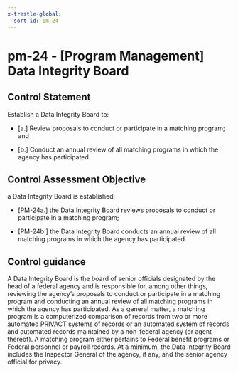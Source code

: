 ```yaml
---
x-trestle-global:
  sort-id: pm-24
---
```


# pm-24 - \[Program Management\] Data Integrity Board

## Control Statement

Establish a Data Integrity Board to:

- \[a.\] Review proposals to conduct or participate in a matching program; and

- \[b.\] Conduct an annual review of all matching programs in which the agency has participated.

## Control Assessment Objective

a Data Integrity Board is established;

- \[PM-24a.\] the Data Integrity Board reviews proposals to conduct or participate in a matching program;

- \[PM-24b.\] the Data Integrity Board conducts an annual review of all matching programs in which the agency has participated.

## Control guidance

A Data Integrity Board is the board of senior officials designated by the head of a federal agency and is responsible for, among other things, reviewing the agency’s proposals to conduct or participate in a matching program and conducting an annual review of all matching programs in which the agency has participated. As a general matter, a matching program is a computerized comparison of records from two or more automated [PRIVACT](#18e71fec-c6fd-475a-925a-5d8495cf8455) systems of records or an automated system of records and automated records maintained by a non-federal agency (or agent thereof). A matching program either pertains to Federal benefit programs or Federal personnel or payroll records. At a minimum, the Data Integrity Board includes the Inspector General of the agency, if any, and the senior agency official for privacy.
